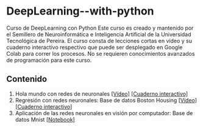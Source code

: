# DeepLearning--with-python
Curso de DeepLearning con Python 
Este curso es creado y mantenido por el Semillero de Neuroinformática e Inteligencia Artificial de la Universidad Tecnológica de Pereira. El curso consta de lecciones cortas en vídeo y su cuaderno interactivo respectivo que puede ser desplegado en Google Colab para correr los procesos. No se requieren conocimientos avanzados de programación para este curso.

## Contenido
1.    Hola mundo con redes de neuronales [[Vídeo]](https://youtu.be/CxG7yCMws2k) [[Cuaderno interactivo]](https://github.com/Semillero-de-Neuroinformatica-IA/DeepLearning--with-python/blob/main/Hello_World_NN.ipynb)
2.   Regresión con redes neuronales: Base de datos Boston Housing [[Vídeo](https://youtu.be/T4KGEZsDve0)] [[Cuaderno interactivo](https://github.com/Semillero-de-Neuroinformatica-IA/DeepLearning--with-python/blob/main/Boston_Housing.ipynb)]
3. Aplicación de las redes neuronales en visión por computador: Base de datos Mnist [[Notebook]](https://github.com/Semillero-de-Neuroinformatica-IA/DeepLearning--with-python/blob/main/mnist_fashion.ipynb)
